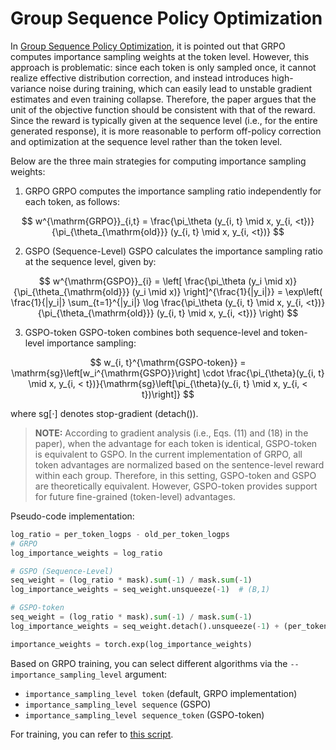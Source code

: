 # Group Sequence Policy Optimization

In [Group Sequence Policy Optimization](https://www.arxiv.org/abs/2507.18071), it is pointed out that GRPO computes importance sampling weights at the token level. However, this approach is problematic: since each token is only sampled once, it cannot realize effective distribution correction, and instead introduces high-variance noise during training, which can easily lead to unstable gradient estimates and even training collapse. Therefore, the paper argues that the unit of the objective function should be consistent with that of the reward. Since the reward is typically given at the sequence level (i.e., for the entire generated response), it is more reasonable to perform off-policy correction and optimization at the sequence level rather than the token level.

Below are the three main strategies for computing importance sampling weights:

1. GRPO
GRPO computes the importance sampling ratio independently for each token, as follows:

$$
w^{\mathrm{GRPO}}_{i,t} = \frac{\pi_\theta (y_{i, t} \mid x, y_{i, <t})}{\pi_{\theta_{\mathrm{old}}} (y_{i, t} \mid x, y_{i, <t})}
$$

2. GSPO (Sequence-Level)
GSPO calculates the importance sampling ratio at the sequence level, given by:

$$
w^{\mathrm{GSPO}}_{i} = \left[ \frac{\pi_\theta (y_i \mid x)}{\pi_{\theta_{\mathrm{old}}} (y_i \mid x)} \right]^{\frac{1}{|y_i|}}
= \exp\left( \frac{1}{|y_i|} \sum_{t=1}^{|y_i|} \log \frac{\pi_\theta (y_{i, t} \mid x, y_{i, <t})}{\pi_{\theta_{\mathrm{old}}} (y_{i, t} \mid x, y_{i, <t})} \right)
$$

3. GSPO-token
GSPO-token combines both sequence-level and token-level importance sampling:

$$
w_{i, t}^{\mathrm{GSPO-token}} = \mathrm{sg}\left[w_i^{\mathrm{GSPO}}\right] \cdot \frac{\pi_{\theta}(y_{i, t} \mid x, y_{i, < t})}{\mathrm{sg}\left[\pi_{\theta}(y_{i, t} \mid x, y_{i, < t})\right]}
$$

where $\mathrm{sg}[\cdot]$ denotes stop-gradient (detach()).

> **NOTE:** According to gradient analysis (i.e., Eqs. (11) and (18) in the paper), when the advantage for each token is identical, GSPO-token is equivalent to GSPO. In the current implementation of GRPO, all token advantages are normalized based on the sentence-level reward within each group. Therefore, in this setting, GSPO-token and GSPO are theoretically equivalent. However, GSPO-token provides support for future fine-grained (token-level) advantages.

Pseudo-code implementation:
```python
log_ratio = per_token_logps - old_per_token_logps
# GRPO
log_importance_weights = log_ratio

# GSPO (Sequence-Level)
seq_weight = (log_ratio * mask).sum(-1) / mask.sum(-1)
log_importance_weights = seq_weight.unsqueeze(-1)  # (B,1)

# GSPO-token
seq_weight = (log_ratio * mask).sum(-1) / mask.sum(-1)
log_importance_weights = seq_weight.detach().unsqueeze(-1) + (per_token_logps - per_token_logps.detach())

importance_weights = torch.exp(log_importance_weights)
```

Based on GRPO training, you can select different algorithms via the `--importance_sampling_level` argument:

- `importance_sampling_level token` (default, GRPO implementation)
- `importance_sampling_level sequence` (GSPO)
- `importance_sampling_level sequence_token` (GSPO-token)

For training, you can refer to [this script](https://github.com/modelscope/ms-swift/blob/main/examples/train/grpo/internal/gspo.sh).
